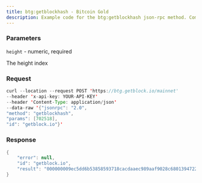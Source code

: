 ```yaml
---
title: btg:getblockhash - Bitcoin Gold
description: Example code for the btg:getblockhash json-rpc method. Сomplete guide on how to use btg:getblockhash json-rpc in GetBlock.io Web3 documentation.
---
```


### Parameters


`height` - numeric, required

The height index

### Request

``` java
curl --location --request POST 'https://btg.getblock.io/mainnet' 
--header 'x-api-key: YOUR-API-KEY' 
--header 'Content-Type: application/json' 
--data-raw '{"jsonrpc": "2.0",
"method": "getblockhash",
"params": [702518],
"id": "getblock.io"}'
```

###  Response

``` java
{
    "error": null,
    "id": "getblock.io",
    "result": "000000009ec5dd6b53858593718cacdaaec989aaf9028c68013947224712682e"
}
```

